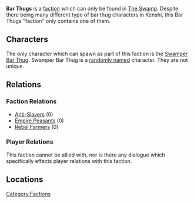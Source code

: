 **Bar Thugs** is a [faction](Factions.md "wikilink") which can only be
found in [The Swamp](The_Swamp.md "wikilink"). Despite there being many
different type of bar thug characters in Kenshi, this Bar Thugs
"faction" only contains one of them.

## Characters

The only character which can spawn as part of this faction is the
[Swamper Bar Thug](Swamper_Bar_Thug.md "wikilink"). Swamper Bar Thug is a
[randomly named](Random_Names_List.md "wikilink") character. They are not
unique.

## Relations

### Faction Relations

- [Anti-Slavers](01%20-%20Projects%20&%20Wikis/Kenshi/Kenshi%20Wiki/Kenshi%20Wiki%20Template/Anti-Slavers.md "wikilink") (0)
- [Empire Peasants](01%20-%20Projects%20&%20Wikis/Kenshi/Kenshi%20Wiki/Kenshi%20Wiki%20Template/Empire_Peasants.md "wikilink") (0)
- [Rebel Farmers](Rebel_Farmers.md "wikilink") (0)

### Player Relations

This faction cannot be allied with, nor is there any dialogue which
specifically effects player relations with this faction.

## Locations

[Category:Factions](Category:Factions "wikilink")